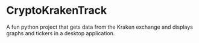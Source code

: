 # CryptoKrakenTrack
A fun python project that gets data from the Kraken exchange and displays graphs and tickers in a desktop application.

